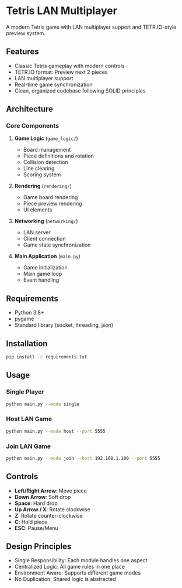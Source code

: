 # Tetris LAN Multiplayer

A modern Tetris game with LAN multiplayer support and TETR.IO-style preview system.

## Features

- Classic Tetris gameplay with modern controls
- TETR.IO format: Preview next 2 pieces
- LAN multiplayer support
- Real-time game synchronization
- Clean, organized codebase following SOLID principles

## Architecture

### Core Components

1. **Game Logic** (`game_logic/`)
   - Board management
   - Piece definitions and rotation
   - Collision detection
   - Line clearing
   - Scoring system

2. **Rendering** (`rendering/`)
   - Game board rendering
   - Piece preview rendering
   - UI elements

3. **Networking** (`networking/`)
   - LAN server
   - Client connection
   - Game state synchronization

4. **Main Application** (`main.py`)
   - Game initialization
   - Main game loop
   - Event handling

## Requirements

- Python 3.8+
- pygame
- Standard library (socket, threading, json)

## Installation

```bash
pip install -r requirements.txt
```

## Usage

### Single Player
```bash
python main.py --mode single
```

### Host LAN Game
```bash
python main.py --mode host --port 5555
```

### Join LAN Game
```bash
python main.py --mode join --host 192.168.1.100 --port 5555
```

## Controls

- **Left/Right Arrow**: Move piece
- **Down Arrow**: Soft drop
- **Space**: Hard drop
- **Up Arrow / X**: Rotate clockwise
- **Z**: Rotate counter-clockwise
- **C**: Hold piece
- **ESC**: Pause/Menu

## Design Principles

- Single Responsibility: Each module handles one aspect
- Centralized Logic: All game rules in one place
- Environment Aware: Supports different game modes
- No Duplication: Shared logic is abstracted

